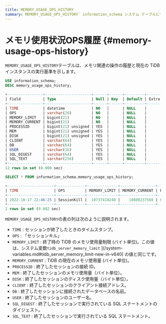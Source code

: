 ```yaml
---
title: MEMORY_USAGE_OPS_HISTORY
summary: MEMORY_USAGE_OPS_HISTORY` information_schema システム テーブルについて学習します。
---
```


# メモリ使用状況OPS履歴 {#memory-usage-ops-history}

`MEMORY_USAGE_OPS_HISTORY`テーブルは、メモリ関連の操作の履歴と現在の TiDB インスタンスの実行基準を示します。

```sql
USE information_schema;
DESC memory_usage_ops_history;
```

```sql
+----------------+---------------------+------+------+---------+-------+
| Field          | Type                | Null | Key  | Default | Extra |
+----------------+---------------------+------+------+---------+-------+
| TIME           | datetime            | NO   |      | NULL    |       |
| OPS            | varchar(20)         | NO   |      | NULL    |       |
| MEMORY_LIMIT   | bigint(21)          | NO   |      | NULL    |       |
| MEMORY_CURRENT | bigint(21)          | NO   |      | NULL    |       |
| PROCESSID      | bigint(21) unsigned | YES  |      | NULL    |       |
| MEM            | bigint(21) unsigned | YES  |      | NULL    |       |
| DISK           | bigint(21) unsigned | YES  |      | NULL    |       |
| CLIENT         | varchar(64)         | YES  |      | NULL    |       |
| DB             | varchar(64)         | YES  |      | NULL    |       |
| USER           | varchar(16)         | YES  |      | NULL    |       |
| SQL_DIGEST     | varchar(64)         | YES  |      | NULL    |       |
| SQL_TEXT       | varchar(256)        | YES  |      | NULL    |       |
+----------------+---------------------+------+------+---------+-------+
12 rows in set (0.000 sec)
```

```sql
SELECT * FROM information_schema.memory_usage_ops_history;
```

```sql
+---------------------+-------------+--------------+----------------+---------------------+------------+------+-----------------+------+------+------------------------------------------------------------------+----------------------------------------------------------------------+
| TIME                | OPS         | MEMORY_LIMIT | MEMORY_CURRENT | PROCESSID           | MEM        | DISK | CLIENT          | DB   | USER | SQL_DIGEST                                                       | SQL_TEXT                                                             |
+---------------------+-------------+--------------+----------------+---------------------+------------+------+-----------------+------+------+------------------------------------------------------------------+----------------------------------------------------------------------+
| 2022-10-17 22:46:25 | SessionKill |  10737418240 |    10880237568 | 6718275530455515543 | 7905028235 |    0 | 127.0.0.1:34394 | test | root | 146b3d812852663a20635fbcf02be01688f52c8d433dafec0d496a14f0b59df6 | desc analyze select * from t t1 join t t2 on t1.a=t2.a order by t1.a |
+---------------------+-------------+--------------+----------------+---------------------+------------+------+-----------------+------+------+------------------------------------------------------------------+----------------------------------------------------------------------+
2 rows in set (0.002 sec)
```

`MEMORY_USAGE_OPS_HISTORY`の表の列は次のように説明されます。

-   `TIME` : セッションが終了したときのタイムスタンプ。
-   `OPS` : 「セッションキル」
-   `MEMORY_LIMIT` : 終了時の TiDB のメモリ使用量制限 (バイト単位)。この値は、システム変数`tidb_server_memory_limit` ](/system-variables.md#tidb_server_memory_limit-new-in-v640) の値と同じです。
-   `MEMORY_CURRENT` : TiDB の現在のメモリ使用量 (バイト単位)。
-   `PROCESSID` : 終了したセッションの接続 ID。
-   `MEM` : 終了したセッションのメモリ使用量（バイト単位）。
-   `DISK` : 終了したセッションのディスク使用量（バイト単位）。
-   `CLIENT` : 終了したセッションのクライアント接続アドレス。
-   `DB` : 終了したセッションに接続されたデータベースの名前。
-   `USER` : 終了したセッションのユーザー名。
-   `SQL_DIGEST` : 終了したセッションで実行されている SQL ステートメントのダイジェスト。
-   `SQL_TEXT` : 終了したセッションで実行されている SQL ステートメント。
